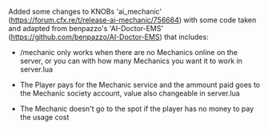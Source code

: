 Added some changes to KNOBs 'ai_mechanic' (https://forum.cfx.re/t/release-ai-mechanic/756664) with some code taken and adapted from benpazzo's 'AI-Doctor-EMS' (https://github.com/benpazzo/AI-Doctor-EMS) that includes:

- /mechanic only works when there are no Mechanics online on the server, or you can with how many Mechanics you want it to work in server.lua

- The Player pays for the Mechanic service and the ammount paid goes to the Mechanic society account, value also changeable in server.lua

- The Mechanic doesn't go to the spot if the player has no money to pay the usage cost